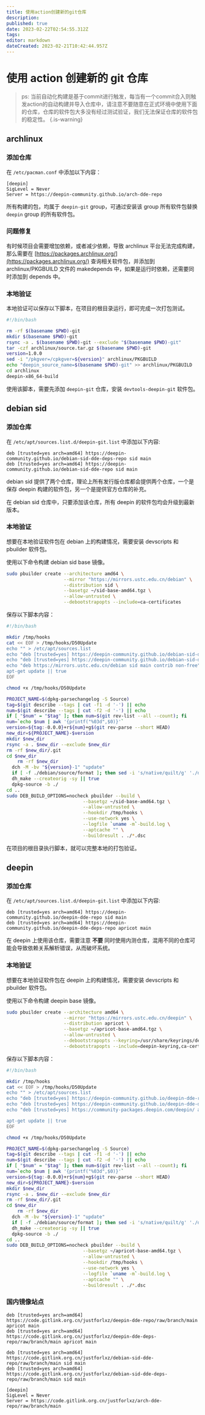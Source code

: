 ```yaml
---
title: 使用action创建新的git仓库
description: 
published: true
date: 2023-02-22T02:54:55.312Z
tags: 
editor: markdown
dateCreated: 2023-02-21T10:42:44.957Z
---
```


# 使用 action 创建新的 git 仓库
> ps: 当前自动化构建是基于commit进行触发，每当有一个commit合入则触发action的自动构建并导入仓库中，请注意不要随意在正式环境中使用下面的仓库，仓库的软件包大多没有经过测试验证，我们无法保证仓库的软件包的稳定性。
{.is-warning}

## archlinux

### 添加仓库

在 `/etc/pacman.conf` 中添加以下内容：

```
[deepin]
SigLevel = Never
Server = https://deepin-community.github.io/arch-dde-repo
```

所有构建的包，均属于 `deepin-git` group，可通过安装该 group 所有软件包替换 `deepin` group 的所有软件包。

### 问题修复

有时候项目会需要增加依赖，或者减少依赖，导致 archlinux 平台无法完成构建，那么需要在 [https://packages.archlinux.org/](https://packages.archlinux.org/) 查询相关软件包，并添加到 archlinux/PKGBUILD 文件的 makedepends 中，如果是运行时依赖，还需要同时添加到 depends 中。

### 本地验证

本地验证可以保存以下脚本，在项目的根目录运行，即可完成一次打包测试。

```bash
#!/bin/bash

rm -rf $(basename $PWD)-git
mkdir $(basename $PWD)-git
rsync -a . $(basename $PWD)-git --exclude "$(basename $PWD)-git"
tar -czf archlinux/source.tar.gz $(basename $PWD)-git
version=1.0.0
sed -i "/pkgver=/cpkgver=${version}" archlinux/PKGBUILD
echo "deepin_source_name=$(basename $PWD)-git" >> archlinux/PKGBUILD
cd archlinux
deepin-x86_64-build
```

使用该脚本，需要先添加 `deepin-git` 仓库，安装 `devtools-deepin-git` 软件包。

## debian sid

### 添加仓库

在 `/etc/apt/sources.list.d/deepin-git.list` 中添加以下内容:

```
deb [trusted=yes arch=amd64] https://deepin-community.github.io/debian-sid-dde-deps-repo sid main
deb [trusted=yes arch=amd64] https://deepin-community.github.io/debian-sid-dde-repo sid main
```

debian sid 提供了两个仓库，理论上所有发行版仓库都会提供两个仓库，一个是保存 deepin 构建的软件包，另一个是提供官方仓库的补充。

在 debian sid 仓库中，只要添加该仓库，所有 deepin 的软件包均会升级到最新版本。

### 本地验证

想要在本地验证软件包在 debian 上的构建情况，需要安装 devscripts 和 pbuilder 软件包。

使用以下命令构建 debian sid base 镜像。

```bash
sudo pbuilder create --architecture amd64 \
                     --mirror "https://mirrors.ustc.edu.cn/debian" \
                     --distribution sid \
                     --basetgz ~/sid-base-amd64.tgz \
                     --allow-untrusted \
                     --debootstrapopts --include=ca-certificates
```

保存以下脚本内容：

```bash
#!/bin/bash

mkdir /tmp/hooks
cat << EOF > /tmp/hooks/D50Update
echo "" > /etc/apt/sources.list
echo "deb [trusted=yes] https://deepin-community.github.io/debian-sid-dde-deps-repo sid main" >> /etc/apt/sources.list
echo "deb [trusted=yes] https://deepin-community.github.io/debian-sid-dde-repo sid main" >> /etc/apt/sources.list
echo "deb https://mirrors.ustc.edu.cn/debian sid main contrib non-free" >> /etc/apt/sources.list
apt-get update || true
EOF

chmod +x /tmp/hooks/D50Update

PROJECT_NAME=$(dpkg-parsechangelog -S Source)
tag=$(git describe --tags | cut -f1 -d '-') || echo
num=$(git describe --tags | cut -f2 -d '-') || echo
if [ "$num" = "$tag" ]; then num=$(git rev-list --all --count); fi
num=`echo $num | awk '{printf("%03d",$0)}'`
version=${tag:-0.0.0}+r${num}+g$(git rev-parse --short HEAD)
new_dir=${PROJECT_NAME}-$version
mkdir $new_dir
rsync -a . $new_dir --exclude $new_dir
rm -rf $new_dir/.git
cd $new_dir
	rm -rf $new_dir
  dch -M -bv "${version}-1" "update"
  if [ -f ./debian/source/format ]; then sed -i 's/native/quilt/g' './debian/source/format'; fi
  dh_make --createorig -sy || true
  dpkg-source -b ./
cd ..
sudo DEB_BUILD_OPTIONS=nocheck pbuilder --build \
                            --basetgz ~/sid-base-amd64.tgz \
                            --allow-untrusted \
                            --hookdir /tmp/hooks \
                            --use-network yes \
                            --logfile `uname -m`-build.log \
                            --aptcache "" \
                            --buildresult . ./*.dsc
```

在项目的根目录执行脚本，就可以完整本地的打包验证。

## deepin

### 添加仓库

在 `/etc/apt/sources.list.d/deepin-git.list` 中添加以下内容:

```
deb [trusted=yes arch=amd64] https://deepin-community.github.io/deepin-dde-repo sid main
deb [trusted=yes arch=amd64] https://deepin-community.github.io/deepin-dde-deps-repo apricot main
```

在 deepin 上使用该仓库，需要注意 **不要** 同时使用内测仓库，混用不同的仓库可能会导致依赖关系解析错误，从而破坏系统。

### 本地验证

想要在本地验证软件包在 deepin 上的构建情况，需要安装 devscripts 和 pbuilder 软件包。

使用以下命令构建 deepin base 镜像。

```bash
sudo pbuilder create --architecture amd64 \
                     --mirror "https://mirrors.ustc.edu.cn/deepin" \
                     --distribution apricot \
                     --basetgz ~/apricot-base-amd64.tgz \
                     --allow-untrusted \
                     --debootstrapopts --keyring=/usr/share/keyrings/deepin-archive-camel-keyring.gpg \
                     --debootstrapopts --include=deepin-keyring,ca-certificates
```

保存以下脚本内容：

```bash
#!/bin/bash

mkdir /tmp/hooks
cat << EOF > /tmp/hooks/D50Update
echo "" > /etc/apt/sources.list
echo "deb [trusted=yes] https://deepin-community.github.io/deepin-dde-repo apricot main" >> /etc/apt/sources.list
echo "deb [trusted=yes] https://deepin-community.github.io/deepin-dde-deps-repo apricot main" >> /etc/apt/sources.list
echo "deb [trusted=yes] https://community-packages.deepin.com/deepin/ apricot main contrib non-free" >> /etc/apt/sources.list

apt-get update || true
EOF

chmod +x /tmp/hooks/D50Update

PROJECT_NAME=$(dpkg-parsechangelog -S Source)
tag=$(git describe --tags | cut -f1 -d '-') || echo
num=$(git describe --tags | cut -f2 -d '-') || echo
if [ "$num" = "$tag" ]; then num=$(git rev-list --all --count); fi
num=`echo $num | awk '{printf("%03d",$0)}'`
version=${tag:-0.0.0}+r${num}+g$(git rev-parse --short HEAD)
new_dir=${PROJECT_NAME}-$version
mkdir $new_dir
rsync -a . $new_dir --exclude $new_dir
rm -rf $new_dir/.git
cd $new_dir
	rm -rf $new_dir
  dch -M -bv "${version}-1" "update"
  if [ -f ./debian/source/format ]; then sed -i 's/native/quilt/g' './debian/source/format'; fi
  dh_make --createorig -sy || true
  dpkg-source -b ./
cd ..
sudo DEB_BUILD_OPTIONS=nocheck pbuilder --build \
                            --basetgz ~/apricot-base-amd64.tgz \
                            --allow-untrusted \
                            --hookdir /tmp/hooks \
                            --use-network yes \
                            --logfile `uname -m`-build.log \
                            --aptcache "" \
                            --buildresult . ./*.dsc
```

### 国内镜像站点
```
deb [trusted=yes arch=amd64] https://code.gitlink.org.cn/justforlxz/deepin-dde-repo/raw/branch/main apricot main
deb [trusted=yes arch=amd64] https://code.gitlink.org.cn/justforlxz/deepin-dde-deps-repo/raw/branch/main apricot main

deb [trusted=yes arch=amd64] https://code.gitlink.org.cn/justforlxz/debian-sid-dde-repo/raw/branch/main sid main
deb [trusted=yes arch=amd64] https://code.gitlink.org.cn/justforlxz/debian-sid-dde-deps-repo/raw/branch/main sid main

[deepin]
SigLevel = Never
Server = https://code.gitlink.org.cn/justforlxz/arch-dde-repo/raw/branch/main
```
